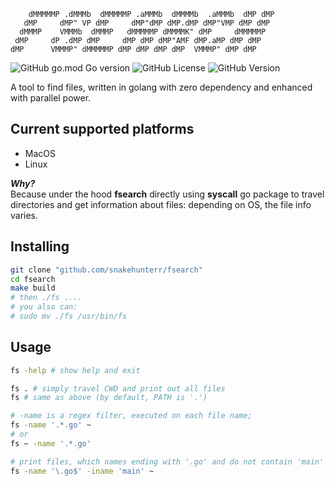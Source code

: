 ```
    dMMMMMP .dMMMb  dMMMMMP .aMMMb  dMMMMb  .aMMMb  dMP dMP
   dMP     dMP" VP dMP     dMP"dMP dMP.dMP dMP"VMP dMP dMP
  dMMMP    VMMMb  dMMMP   dMMMMMP dMMMMK" dMP     dMMMMMP
 dMP     dP .dMP dMP     dMP dMP dMP"AMF dMP.aMP dMP dMP
dMP      VMMMP" dMMMMMP dMP dMP dMP dMP  VMMMP" dMP dMP
```

![GitHub go.mod Go version](https://img.shields.io/github/go-mod/go-version/snakehunterr/fsearch)
![GitHub License](https://img.shields.io/github/license/snakehunterr/fsearch)
![GitHub Version](<https://img.shields.io/github/v/tag/snakehunterr/fsearch?include_prereleases&sort=date&label=version&color=hex(2343ca)>)

A tool to find files, written in golang with zero dependency and enhanced with parallel power.

## Current supported platforms

- MacOS
- Linux

**_Why?_**  
Because under the hood **fsearch** directly using **syscall** go package to travel directories and
get information about files: depending on OS, the file info varies.

## Installing

```sh
git clone "github.com/snakehunterr/fsearch"
cd fsearch
make build
# then ./fs ....
# you also can:
# sudo mv ./fs /usr/bin/fs
```

## Usage

```sh
fs -help # show help and exit

fs . # simply travel CWD and print out all files
fs # same as above (by default, PATH is '.')

# -name is a regex filter, executed on each file name;
fs -name '.*.go' ~
# or
fs ~ -name '.*.go'

# print files, which names ending with '.go' and do not contain 'main'
fs -name '\.go$' -iname 'main' ~
```
